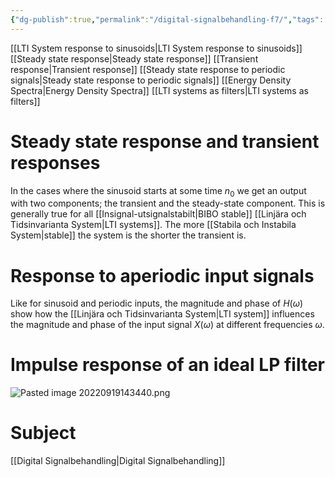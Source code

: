 ```yaml
---
{"dg-publish":true,"permalink":"/digital-signalbehandling-f7/","tags":["föreläsning","digitalsignalbehandling"]}
---
```


[[LTI System response to sinusoids\|LTI System response to sinusoids]]
[[Steady state response\|Steady state response]]
[[Transient response\|Transient response]]
[[Steady state response to periodic signals\|Steady state response to periodic signals]]
[[Energy Density Spectra\|Energy Density Spectra]]
[[LTI systems as filters\|LTI systems as filters]]


# Steady state response and transient responses
In the cases where the sinusoid starts at some time $n_{0}$ we get an output with two components; the transient and the steady-state component. This is generally true for all [[Insignal-utsignalstabilt\|BIBO stable]] [[Linjära och Tidsinvarianta System\|LTI systems]]. The more [[Stabila och Instabila System\|stable]] the system is the shorter the transient is.

# Response to aperiodic input signals

Like for sinusoid and periodic inputs, the magnitude and phase of $H(\omega)$ show how the [[Linjära och Tidsinvarianta System\|LTI system]] influences the magnitude and phase of the input signal $X(\omega)$ at different frequencies $\omega$.

# Impulse response of an ideal LP filter
![Pasted image 20220919143440.png](/img/user/images/Pasted%20image%2020220919143440.png)



# Subject
[[Digital Signalbehandling\|Digital Signalbehandling]]
